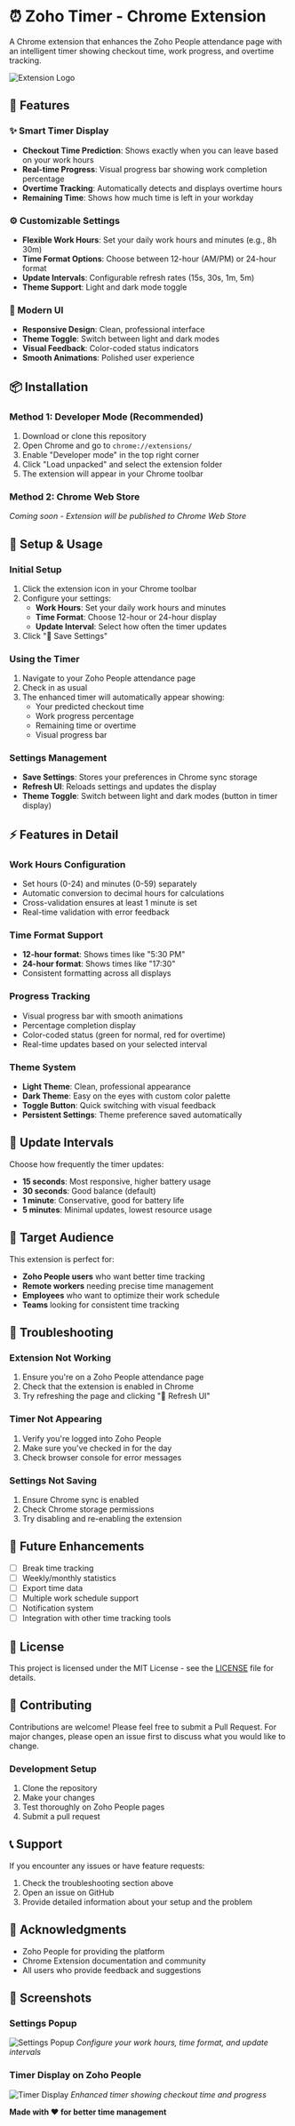 # ⏰ Zoho Timer - Chrome Extension

A Chrome extension that enhances the Zoho People attendance page with an intelligent timer showing checkout time, work progress, and overtime tracking.

![Extension Logo](assets/timer_logo.png)

## 🚀 Features

### ✨ Smart Timer Display
- **Checkout Time Prediction**: Shows exactly when you can leave based on your work hours
- **Real-time Progress**: Visual progress bar showing work completion percentage
- **Overtime Tracking**: Automatically detects and displays overtime hours
- **Remaining Time**: Shows how much time is left in your workday

### ⚙️ Customizable Settings
- **Flexible Work Hours**: Set your daily work hours and minutes (e.g., 8h 30m)
- **Time Format Options**: Choose between 12-hour (AM/PM) or 24-hour format
- **Update Intervals**: Configurable refresh rates (15s, 30s, 1m, 5m)
- **Theme Support**: Light and dark mode toggle

### 🎨 Modern UI
- **Responsive Design**: Clean, professional interface
- **Theme Toggle**: Switch between light and dark modes
- **Visual Feedback**: Color-coded status indicators
- **Smooth Animations**: Polished user experience

## 📦 Installation

### Method 1: Developer Mode (Recommended)
1. Download or clone this repository
2. Open Chrome and go to `chrome://extensions/`
3. Enable "Developer mode" in the top right corner
4. Click "Load unpacked" and select the extension folder
5. The extension will appear in your Chrome toolbar

### Method 2: Chrome Web Store
*Coming soon - Extension will be published to Chrome Web Store*

## 🔧 Setup & Usage

### Initial Setup
1. Click the extension icon in your Chrome toolbar
2. Configure your settings:
   - **Work Hours**: Set your daily work hours and minutes
   - **Time Format**: Choose 12-hour or 24-hour display
   - **Update Interval**: Select how often the timer updates
3. Click "💾 Save Settings"

### Using the Timer
1. Navigate to your Zoho People attendance page
2. Check in as usual
3. The enhanced timer will automatically appear showing:
   - Your predicted checkout time
   - Work progress percentage
   - Remaining time or overtime
   - Visual progress bar

### Settings Management
- **Save Settings**: Stores your preferences in Chrome sync storage
- **Refresh UI**: Reloads settings and updates the display
- **Theme Toggle**: Switch between light and dark modes (button in timer display)

## ⚡ Features in Detail

### Work Hours Configuration
- Set hours (0-24) and minutes (0-59) separately
- Automatic conversion to decimal hours for calculations
- Cross-validation ensures at least 1 minute is set
- Real-time validation with error feedback

### Time Format Support
- **12-hour format**: Shows times like "5:30 PM"
- **24-hour format**: Shows times like "17:30"
- Consistent formatting across all displays

### Progress Tracking
- Visual progress bar with smooth animations
- Percentage completion display
- Color-coded status (green for normal, red for overtime)
- Real-time updates based on your selected interval

### Theme System
- **Light Theme**: Clean, professional appearance
- **Dark Theme**: Easy on the eyes with custom color palette
- **Toggle Button**: Quick switching with visual feedback
- **Persistent Settings**: Theme preference saved automatically

## 🔄 Update Intervals

Choose how frequently the timer updates:
- **15 seconds**: Most responsive, higher battery usage
- **30 seconds**: Good balance (default)
- **1 minute**: Conservative, good for battery life
- **5 minutes**: Minimal updates, lowest resource usage

## 🎯 Target Audience

This extension is perfect for:
- **Zoho People users** who want better time tracking
- **Remote workers** needing precise time management
- **Employees** who want to optimize their work schedule
- **Teams** looking for consistent time tracking

## 🐛 Troubleshooting

### Extension Not Working
1. Ensure you're on a Zoho People attendance page
2. Check that the extension is enabled in Chrome
3. Try refreshing the page and clicking "🔄 Refresh UI"

### Timer Not Appearing
1. Verify you're logged into Zoho People
2. Make sure you've checked in for the day
3. Check browser console for error messages

### Settings Not Saving
1. Ensure Chrome sync is enabled
2. Check Chrome storage permissions
3. Try disabling and re-enabling the extension

## 🔮 Future Enhancements

- [ ] Break time tracking
- [ ] Weekly/monthly statistics
- [ ] Export time data
- [ ] Multiple work schedule support
- [ ] Notification system
- [ ] Integration with other time tracking tools

## 📄 License

This project is licensed under the MIT License - see the [LICENSE](LICENSE) file for details.

## 🤝 Contributing

Contributions are welcome! Please feel free to submit a Pull Request. For major changes, please open an issue first to discuss what you would like to change.

### Development Setup
1. Clone the repository
2. Make your changes
3. Test thoroughly on Zoho People pages
4. Submit a pull request

## 📞 Support

If you encounter any issues or have feature requests:
1. Check the troubleshooting section above
2. Open an issue on GitHub
3. Provide detailed information about your setup and the problem

## 🙏 Acknowledgments

- Zoho People for providing the platform
- Chrome Extension documentation and community
- All users who provide feedback and suggestions

## 📸 Screenshots

### Settings Popup
![Settings Popup](screenshots/ss1.png)
*Configure your work hours, time format, and update intervals*

### Timer Display on Zoho People
![Timer Display](screenshots/ss2.png)
*Enhanced timer showing checkout time and progress*


**Made with ❤️ for better time management** 